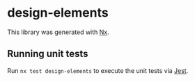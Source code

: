 # design-elements

This library was generated with [Nx](https://nx.dev).

## Running unit tests

Run `nx test design-elements` to execute the unit tests via
[Jest](https://jestjs.io).
